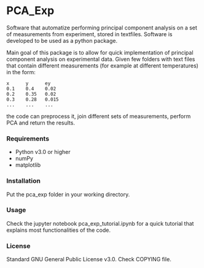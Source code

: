 # PCA_Exp
Software that automatize performing principal component analysis on a set of measurements from experiment, stored in textfiles. Software is developed to be used as a python package.

Main goal of this package is to allow for quick implementation of principal component analysis on experimental data. Given few folders with text files that contain different measurements (for example at different temperatures) in the form:
```
x      y      ey
0.1    0.4    0.02
0.2    0.35   0.02
0.3    0.28   0.015
...    ...    ...
```
the code can preprocess it, join different sets of measurements, perform PCA and return the results. 

### Requirements
- Python v3.0 or higher
- numPy 
- matplotlib

### Installation
Put the pca_exp folder in your working directory.

### Usage
Check the jupyter notebook pca_exp_tutorial.ipynb for a quick tutorial that explains most functionalities of the code.

### License
Standard GNU General Public License v3.0. Check COPYING file.
